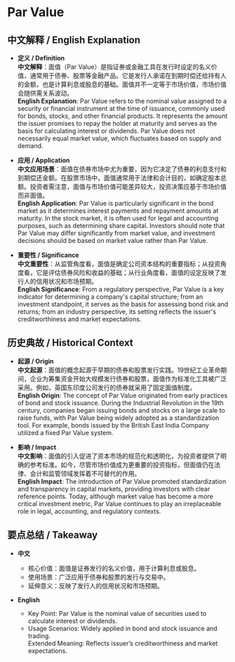 # Par Value

## 中文解释 / English Explanation

* **定义 / Definition**  
  **中文解释**：面值（Par Value）是指证券或金融工具在发行时设定的名义价值，通常用于债券、股票等金融产品。它是发行人承诺在到期时偿还给持有人的金额，也是计算利息或股息的基础。面值并不一定等于市场价值，市场价值会随供需关系波动。  
  **English Explanation**: Par Value refers to the nominal value assigned to a security or financial instrument at the time of issuance, commonly used for bonds, stocks, and other financial products. It represents the amount the issuer promises to repay the holder at maturity and serves as the basis for calculating interest or dividends. Par Value does not necessarily equal market value, which fluctuates based on supply and demand.

* **应用 / Application**  
  **中文应用场景**：面值在债券市场中尤为重要，因为它决定了债券的利息支付和到期偿还金额。在股票市场中，面值通常用于法律和会计目的，如确定股本总额。投资者需注意，面值与市场价值可能差异较大，投资决策应基于市场价值而非面值。  
  **English Application**: Par Value is particularly significant in the bond market as it determines interest payments and repayment amounts at maturity. In the stock market, it is often used for legal and accounting purposes, such as determining share capital. Investors should note that Par Value may differ significantly from market value, and investment decisions should be based on market value rather than Par Value.

* **重要性 / Significance**  
  **中文重要性**：从监管角度看，面值是确定公司资本结构的重要指标；从投资角度看，它是评估债券风险和收益的基础；从行业角度看，面值的设定反映了发行人的信用状况和市场预期。  
  **English Significance**: From a regulatory perspective, Par Value is a key indicator for determining a company's capital structure; from an investment standpoint, it serves as the basis for assessing bond risk and returns; from an industry perspective, its setting reflects the issuer's creditworthiness and market expectations.

## 历史典故 / Historical Context

* **起源 / Origin**  
  **中文起源**：面值的概念起源于早期的债券和股票发行实践。19世纪工业革命期间，企业为筹集资金开始大规模发行债券和股票，面值作为标准化工具被广泛采用。例如，英国东印度公司发行的债券就采用了固定面值制度。  
  **English Origin**: The concept of Par Value originated from early practices of bond and stock issuance. During the Industrial Revolution in the 19th century, companies began issuing bonds and stocks on a large scale to raise funds, with Par Value being widely adopted as a standardization tool. For example, bonds issued by the British East India Company utilized a fixed Par Value system.

* **影响 / Impact**  
  **中文影响**：面值的引入促进了资本市场的规范化和透明化，为投资者提供了明确的参考标准。如今，尽管市场价值成为更重要的投资指标，但面值仍在法律、会计和监管领域发挥着不可替代的作用。  
  **English Impact**: The introduction of Par Value promoted standardization and transparency in capital markets, providing investors with clear reference points. Today, although market value has become a more critical investment metric, Par Value continues to play an irreplaceable role in legal, accounting, and regulatory contexts.

## 要点总结 / Takeaway

* **中文**  
  - 核心价值：面值是证券发行的名义价值，用于计算利息或股息。  
  - 使用场景：广泛应用于债券和股票的发行与交易中。  
  - 延伸意义：反映了发行人的信用状况和市场预期。

* **English**  
  - Key Point: Par Value is the nominal value of securities used to calculate interest or dividends.  
  - Usage Scenarios: Widely applied in bond and stock issuance and trading.  
Extended Meaning: Reflects issuer’s creditworthiness and market expectations.